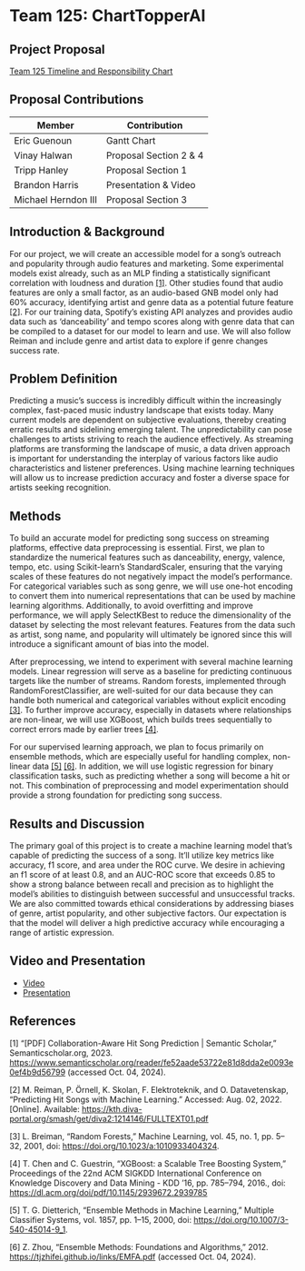 # Team 125: ChartTopperAI


Project Proposal
---

[Team 125 Timeline and Responsibility Chart](https://docs.google.com/spreadsheets/d/1BAeCRSATNG66czkyHXANuw6V8RqQEYm4ZzUVjBAZx54/edit?usp=sharing)

## Proposal Contributions

|Member               |Contribution            |
|---------------------|------------------------|
|Eric Guenoun         |Gantt Chart             |
|Vinay Halwan         |Proposal Section 2 & 4  |
|Tripp Hanley         |Proposal Section 1      |
|Brandon Harris       |Presentation & Video    |
|Michael Herndon III  |Proposal Section 3      |


## Introduction & Background

For our project, we will create an accessible model for a song’s outreach and popularity through audio features and marketing. Some experimental models exist already, such as an MLP finding a statistically significant correlation with loudness and duration [[1]](#references). Other studies found that audio features are only a small factor, as an audio-based GNB model only had 60% accuracy, identifying artist and genre data as a potential future feature [[2]](#references). For our training data, Spotify’s existing API analyzes and provides audio data such as ‘danceability’ and tempo scores along with genre data that can be compiled to a dataset for our model to learn and use. We will also follow Reiman and include genre and artist data to explore if genre changes success rate.

## Problem Definition

Predicting a music’s success is incredibly difficult within the increasingly complex, fast-paced music industry landscape that exists today. Many current models are dependent on subjective evaluations, thereby creating erratic results and sidelining emerging talent. The unpredictability can pose challenges to artists striving to reach the audience effectively. As streaming platforms are transforming the landscape of music, a data driven approach is important for understanding the interplay of various factors like audio characteristics and listener preferences. Using machine learning techniques will allow us to increase prediction accuracy and foster a diverse space for artists seeking recognition.

## Methods

To build an accurate model for predicting song success on streaming platforms, effective data preprocessing is essential. First, we plan to standardize the numerical features such as danceability, energy, valence, tempo, etc. using Scikit-learn’s StandardScaler, ensuring that the varying scales of these features do not negatively impact the model’s performance. For categorical variables such as song genre, we will use one-hot encoding to convert them into numerical representations that can be used by machine learning algorithms. Additionally, to avoid overfitting and improve performance, we will apply SelectKBest to reduce the dimensionality of the dataset by selecting the most relevant features. Features from the data such as artist, song name, and popularity will ultimately be ignored since this will introduce a significant amount of bias into the model.

After preprocessing, we intend to experiment with several machine learning models. Linear regression will serve as a baseline for predicting continuous targets like the number of streams. Random forests, implemented through RandomForestClassifier, are well-suited for our data because they can handle both numerical and categorical variables without explicit encoding [[3]](#references). To further improve accuracy, especially in datasets where relationships are non-linear, we will use XGBoost, which builds trees sequentially to correct errors made by earlier trees [[4]](#references).

For our supervised learning approach, we plan to focus primarily on ensemble methods, which are especially useful for handling complex, non-linear data [[5]](#references) [[6]](#references). In addition, we will use logistic regression for binary classification tasks, such as predicting whether a song will become a hit or not. This combination of preprocessing and model experimentation should provide a strong foundation for predicting song success.

## Results and Discussion

The primary goal of this project is to create a machine learning model that’s capable of predicting the success of a song. It’ll utilize key metrics like accuracy, f1 score, and area under the ROC curve. We desire in achieving an f1 score of at least 0.8, and an AUC-ROC score that exceeds 0.85 to show a strong balance between recall and precision as to highlight the model’s abilities to distinguish between successful and unsuccessful tracks. We are also committed towards ethical considerations by addressing biases of genre, artist popularity, and other subjective factors. Our expectation is that the model will deliver a high predictive accuracy while encouraging a range of artistic expression.

## Video and Presentation
- [Video](https://youtu.be/5eBhSzQKD0U)
- [Presentation](https://docs.google.com/presentation/d/18zIXuh5MFcKSHXZa84NbpHkGcrnm5MaotNsH93NmArI/edit?usp=sharing)

## References

[1] “[PDF] Collaboration-Aware Hit Song Prediction | Semantic Scholar,” Semanticscholar.org, 2023. https://www.semanticscholar.org/reader/fe52aade53722e81d8dda2e0093e0ef4b9d56799 (accessed Oct. 04, 2024).

[2] M. Reiman, P. Örnell, K. Skolan, F. Elektroteknik, and O. Datavetenskap, “Predicting Hit Songs with Machine Learning.” Accessed: Aug. 02, 2022. [Online]. Available: https://kth.diva-portal.org/smash/get/diva2:1214146/FULLTEXT01.pdf

[3] L. Breiman, “Random Forests,” Machine Learning, vol. 45, no. 1, pp. 5–32, 2001, doi: https://doi.org/10.1023/a:1010933404324.

[4] T. Chen and C. Guestrin, “XGBoost: a Scalable Tree Boosting System,” Proceedings of the 22nd ACM SIGKDD International Conference on Knowledge Discovery and Data Mining - KDD ’16, pp. 785–794, 2016., doi: https://dl.acm.org/doi/pdf/10.1145/2939672.2939785

[5] T. G. Dietterich, “Ensemble Methods in Machine Learning,” Multiple Classifier Systems, vol. 1857, pp. 1–15, 2000, doi: https://doi.org/10.1007/3-540-45014-9_1.

[6] Z. Zhou, “Ensemble Methods: Foundations and Algorithms,” 2012. https://tjzhifei.github.io/links/EMFA.pdf (accessed Oct. 04, 2024).
‌
‌
‌
‌
